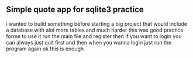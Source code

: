 ## Simple quote app for sqlite3 practice


i wanted to build something before starting a big project that would include a database with alot more tables and much harder this was good practice forme to use it run the main file and register then if you want to login you can always just quit first and then when you wanna login just run the program again ok this is enough
